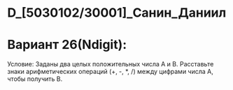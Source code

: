 # D_[5030102/30001]_Санин_Даниил
# Вариант 26(Ndigit):
Условие:
Заданы два целых положительных числа A и B. Расставьте знаки арифметических
операций (+, -, *, /) между цифрами числа A, чтобы получить B.
